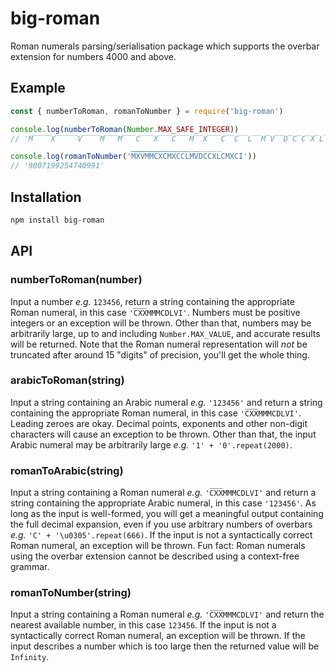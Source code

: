 # big-roman

Roman numerals parsing/serialisation package which supports the overbar extension for numbers 4000 and above.

## Example

```js
const { numberToRoman, romanToNumber } = require('big-roman')

console.log(numberToRoman(Number.MAX_SAFE_INTEGER))
// 'M̅̅̅̅X̅̅̅̅̅V̅̅̅̅M̅̅̅M̅̅̅C̅̅̅X̅̅̅C̅̅̅M̅̅X̅̅̅C̅̅C̅̅L̅̅M̅V̅̅D̅C̅C̅X̅L̅CMXCI'

console.log(romanToNumber('M̅̅̅̅X̅̅̅̅̅V̅̅̅̅M̅̅̅M̅̅̅C̅̅̅X̅̅̅C̅̅̅M̅̅X̅̅̅C̅̅C̅̅L̅̅M̅V̅̅D̅C̅C̅X̅L̅CMXCI'))
// '9007199254740991'
```

## Installation

```sh
npm install big-roman
```

## API

### numberToRoman(number)

Input a number *e.g.* `123456`, return a string containing the appropriate Roman numeral, in this case `'C̅X̅X̅MMMCDLVI'`. Numbers must be positive integers or an exception will be thrown. Other than that, numbers may be arbitrarily large, up to and including `Number.MAX_VALUE`, and accurate results will be returned. Note that the Roman numeral representation will *not* be truncated after around 15 "digits" of precision, you'll get the whole thing.

### arabicToRoman(string)

Input a string containing an Arabic numeral *e.g.* `'123456'` and return a string containing the appropriate Roman numeral, in this case `'C̅X̅X̅MMMCDLVI'`. Leading zeroes are okay. Decimal points, exponents and other non-digit characters will cause an exception to be thrown. Other than that, the input Arabic numeral may be arbitrarily large *e.g.* `'1' + '0'.repeat(2000)`.

### romanToArabic(string)

Input a string containing a Roman numeral *e.g.* `'C̅X̅X̅MMMCDLVI'` and return a string containing the appropriate Arabic numeral, in this case `'123456'`. As long as the input is well-formed, you will get a meaningful output containing the full decimal expansion, even if you use arbitrary numbers of overbars *e.g.* `'C' + '\u0305'.repeat(666)`. If the input is not a syntactically correct Roman numeral, an exception will be thrown. Fun fact: Roman numerals using the overbar extension cannot be described using a context-free grammar.

### romanToNumber(string)

Input a string containing a Roman numeral *e.g.* `'C̅X̅X̅MMMCDLVI'` and return the nearest available number, in this case `123456`. If the input is not a syntactically correct Roman numeral, an exception will be thrown. If the input describes a number which is too large then the returned value will be `Infinity`.
